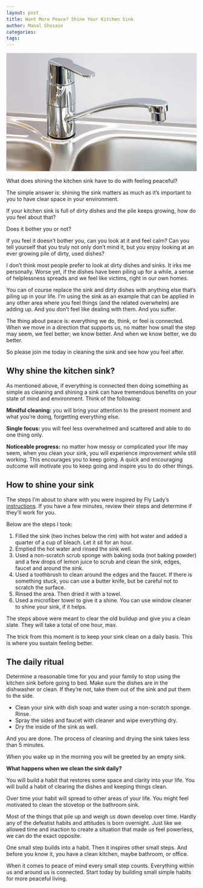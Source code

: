 ```yaml
---
layout: post
title: Want More Peace? Shine Your Kitchen Sink
author: Manal Ghosain
categories:
tags:
---
```


![Kitchen sink](/images/sink.jpg)

What does shining the kitchen sink have to do with feeling peaceful?

The simple answer is: shining the sink matters as much as it’s important to you to have clear space in your environment.

If your kitchen sink is full of dirty dishes and the pile keeps growing, how do you feel about that?

Does it bother you or not?

If you feel it doesn’t bother you, can you look at it and feel calm? Can you tell yourself that you truly not only don’t mind it, but you enjoy looking at an ever growing pile of dirty, used dishes?

I don’t think most people prefer to look at dirty dishes and sinks. It irks me personally. Worse yet, if the dishes have been piling up for a while, a sense of helplessness spreads and we feel like victims, right in our own homes.

You can of course replace the sink and dirty dishes with anything else that’s piling up in your life. I’m using the sink as an example that can be applied in any other area where you feel things (and the related overwhelm) are adding up. And you don’t feel like dealing with them. And you suffer.

The thing about peace is: everything we do, think, or feel is connected. When we move in a direction that supports us, no matter how small the step may seem, we feel better; we know better. And when we know better, we do better.

So please join me today in cleaning the sink and see how you feel after.

## Why shine the kitchen sink?

As mentioned above, if everything is connected then doing something as simple as cleaning and shining a sink can have tremendous benefits on your state of mind and environment. Think of the following: 

**Mindful cleaning:** you will bring your attention to the present moment and what you’re doing, forgetting everything else. 

**Single focus:** you will feel less overwhelmed and scattered and able to do one thing only. 

**Noticeable progress:** no matter how messy or complicated your life may seem, when you clean your sink, you will experience improvement while still working. This encourages you to keep going. A quick and encouraging outcome will motivate you to keep going and inspire you to do other things. 

## How to shine your sink

The steps I’m about to share with you were inspired by Fly Lady’s [instructions](http://www.flylady.net/d/getting-started/flying-lessons/shine-sink/). If you have a few minutes, review their steps and determine if they'll work for you. 

Below are the steps I took:

  1. Filled the sink (two inches below the rim) with hot water and added a quarter of a cup of bleach. Let it sit for an hour.
  2. Emptied the hot water and rinsed the sink well.
  3. Used a non-scratch scrub sponge with baking soda (not baking powder) and a few drops of lemon juice to scrub and clean the sink, edges, faucet and around the sink.
  4. Used a toothbrush to clean around the edges and the faucet. If there is something stuck, you can use a butter knife, but be careful not to scratch the surface.
  5. Rinsed the area. Then dried it with a towel.
  6. Used a microfiber towel to give it a shine. You can use window cleaner to shine your sink, if it helps.

The steps above were meant to clear the old buildup and give you a clean slate. They will take a total of one hour, max. 

The trick from this moment is to keep your sink clean on a daily basis. This is where you sustain feeling better. 

## The daily ritual

Determine a reasonable time for you and your family to stop using the kitchen sink before going to bed. Make sure the dishes are in the dishwasher or clean. If they’re not, take them out of the sink and put them to the side. 

  * Clean your sink with dish soap and water using a non-scratch sponge. Rinse.
  * Spray the sides and faucet with cleaner and wipe everything dry.
  * Dry the inside of the sink as well.

And you are done. The process of cleaning and drying the sink takes less than 5 minutes. 

When you wake up in the morning you will be greeted by an empty sink. 

**What happens when we clean the sink daily?** 

You will build a habit that restores some space and clarity into your life. You will build a habit of clearing the dishes and keeping things clean. 

Over time your habit will spread to other areas of your life. You might feel motivated to clean the stovetop or the bathroom sink. 

Most of the things that pile up and weigh us down develop over time. Hardly any of the defeatist habits and attitudes is born overnight. Just like we allowed time and inaction to create a situation that made us feel powerless, we can do the exact opposite. 

One small step builds into a habit. Then it inspires other small steps. And before you know it, you have a clean kitchen, maybe bathroom, or office. 

When it comes to peace of mind every small step counts. Everything within us and around us is connected. Start today by building small simple habits for more peaceful living. 

